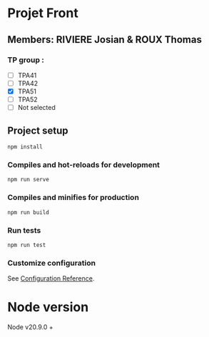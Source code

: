 # Projet Front

## Members: RIVIERE Josian & ROUX Thomas

### TP group :

- [ ] TPA41
- [ ] TPA42
- [x] TPA51
- [ ] TPA52
- [ ] Not selected

## Project setup

```
npm install
```

### Compiles and hot-reloads for development

```
npm run serve
```

### Compiles and minifies for production

```
npm run build
```

### Run tests

```
npm run test
```

### Customize configuration

See [Configuration Reference](https://cli.vuejs.org/config/).

# Node version
 Node v20.9.0 +

